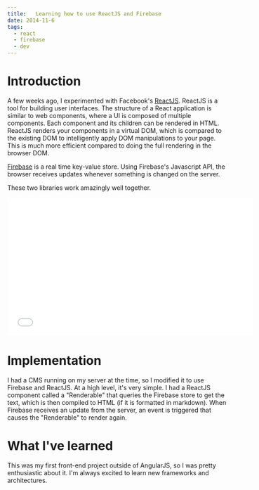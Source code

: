 ```yaml
---
title:   Learning how to use ReactJS and Firebase
date: 2014-11-6
tags:
  - react
  - firebase
  - dev
---
```


# Introduction

A few weeks ago, I experimented with Facebook's [ReactJS](1). ReactJS is a tool for building user interfaces. The structure of a React application is similar to web components, where a UI is composed of multiple components. Each component and its children can be rendered in HTML. ReactJS renders your components in a virtual DOM, which is compared to the existing DOM to intelligently apply DOM manipulations to your page. This is much more efficient compared to doing the full rendering in the browser DOM.

[Firebase](2) is a real time key-value store. Using Firebase's Javascript API, the browser receives updates whenever something is changed on the server.

These two libraries work amazingly well together.

<iframe width="560" height="315" src="//www.youtube.com/embed/qaYESiT-358" frameborder="0" allowfullscreen></iframe>

# Implementation

I had a CMS running on my server at the time, so I modified it to use Firebase and ReactJS. At a high level, it's very simple. I had a ReactJS component called a "Renderable" that queries the Firebase store to get the text, which is then compiled to HTML (if it is formatted in markdown). When Firebase receives an update from the server, an event is triggered that causes the "Renderable" to render again.

# What I've learned

This was my first front-end project outside of AngularJS, so I was pretty enthusiastic about it. I'm always excited to learn new frameworks and architectures.


[1]: http://facebook.github.io/react/
[2]: https://www.firebase.com/
